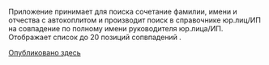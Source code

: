 Приложение принимает для поиска сочетание фамилии, имени и отчества с автокоплитом и производит поиск в справочнике юр.лиц/ИП на совпадение по полному имени руководителя юр.лица/ИП.  
Отображает список до 20 позиций сопвпадений .  

[Опубликовано здесь](https://srgmkv.github.io/Get-company-info-by-persons-name/)  
